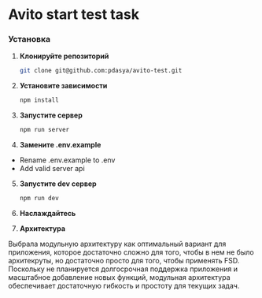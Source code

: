 # Avito start test task

### Установка

1. **Клонируйте репозиторий**

   ```bash
   git clone git@github.com:pdasya/avito-test.git

   ```

2. **Установите зависимости**

   ```bash
   npm install

   ```

3. **Запустите сервер**

   ```bash
   npm run server

   ```

4. **Замените .env.example**

- Rename .env.example to .env
- Add valid server api

5. **Запустите dev сервер**

   ```bash
   npm run dev

   ```

6. **Наслаждайтесь**

7. **Архитектура**

Выбрала модульную архитектуру как оптимальный вариант для приложения, которое достаточно сложно для того, чтобы в нем не было архитекруты, но достаточно просто для того, чтобы применять FSD. Поскольку не планируется долгосрочная поддержка приложения и масштабное добавление новых функций, модульная архитектура обеспечивает достаточную гибкость и простоту для текущих задач.
